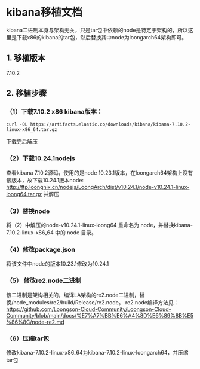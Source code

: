 # kibana移植文档
kibana二进制本身与架构无关，只是tar包中依赖的node是特定于架构的，所以这里是下载x86的kibana的tar包，然后替换其中node为loongarch64架构即可。

## 1. 移植版本
7.10.2

## 2. 移植步骤 
### （1）下载7.10.2 x86 kibana版本：   
```
curl -OL https://artifacts.elastic.co/downloads/kibana/kibana-7.10.2-linux-x86_64.tar.gz
``` 
下载完后解压     
### （2）下载10.24.1nodejs      
查看kibana 7.10.2源码，使用的是node 10.23.1版本，在loongarch64架构上没有该版本，故下载10.24.1版本node: 
http://ftp.loongnix.cn/nodejs/LoongArch/dist/v10.24.1/node-v10.24.1-linux-loong64.tar.gz   并解压       
### （3）替换node        
将（2）中解压的node-v10.24.1-linux-loong64 重命名为 node，并替换kibana-7.10.2-linux-x86_64 中的 node 目录。
### （4）修改package.json
将该文件中node的版本10.23.1修改为10.24.1 
### （5） 修改re2.node二进制
该二进制是架构相关的，编译LA架构的re2.node二进制，替换/node_modules/re2/build/Release/re2.node。
re2.node编译方法见：https://github.com/Loongson-Cloud-Community/Loongson-Cloud-Community/blob/main/docs/%E7%A7%BB%E6%A4%8D%E6%89%8B%E5%86%8C/node-re2.md
### （6）压缩tar包
修改kibana-7.10.2-linux-x86_64为kibana-7.10.2-linux-loongarch64，并压缩tar包
